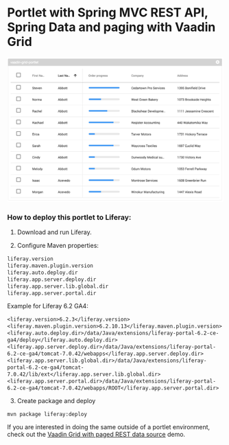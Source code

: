 # Portlet with Spring MVC REST API, Spring Data and paging with Vaadin Grid

![Paging data table in Liferay](screenshot.png)

### How to deploy this portlet to Liferay:

1. Download and run Liferay.

2. Configure Maven properties:
```
liferay.version
liferay.maven.plugin.version
liferay.auto.deploy.dir
liferay.app.server.deploy.dir
liferay.app.server.lib.global.dir
liferay.app.server.portal.dir
```

Example for Liferay 6.2 GA4:
```
<liferay.version>6.2.3</liferay.version>
<liferay.maven.plugin.version>6.2.10.13</liferay.maven.plugin.version>
<liferay.auto.deploy.dir>/data/Java/extensions/liferay-portal-6.2-ce-ga4/deploy</liferay.auto.deploy.dir>
<liferay.app.server.deploy.dir>/data/Java/extensions/liferay-portal-6.2-ce-ga4/tomcat-7.0.42/webapps</liferay.app.server.deploy.dir>
<liferay.app.server.lib.global.dir>/data/Java/extensions/liferay-portal-6.2-ce-ga4/tomcat-7.0.42/lib/ext</liferay.app.server.lib.global.dir>
<liferay.app.server.portal.dir>/data/Java/extensions/liferay-portal-6.2-ce-ga4/tomcat-7.0.42/webapps/ROOT</liferay.app.server.portal.dir>
```

3. Create package and deploy
```
mvn package liferay:deploy
```

If you are interested in doing the same outside of a portlet environment, check out the [Vaadin Grid with paged REST data source](https://github.com/vaadin-marcus/vaadin-grid-rest) demo.